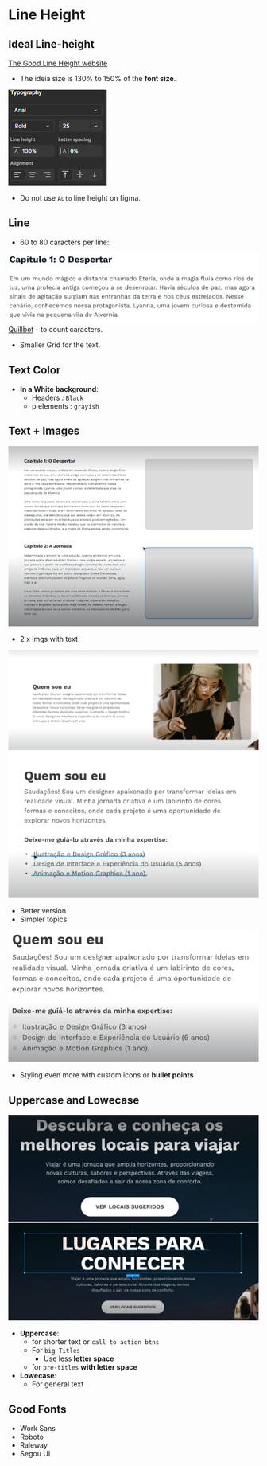 # Line Height

## Ideal Line-height

[The Good Line Height website](https://thegoodlineheight.com/)

- The ideia size is 130% to 150% of the **font size**.

![alt text](image.png)
- Do not use `Auto` line height on figma.

## Line

- 60 to 80 caracters per line:

![alt text](image-1.png)
[Quillbot](https://quillbot.com/word-counter) - to count caracters.
- Smaller Grid for the text.

## Text Color

- **In a White background**:
    - Headers : ``Black``
    - p elements : ``grayish``


## Text + Images

![alt text](image-2.png)
- 2 x imgs with text

![alt text](image-3.png)
![alt text](image-4.png)
- Better version
- Simpler topics

![alt text](image-6.png)
- Styling even more with custom icons or **bullet points**

## Uppercase and Lowecase

![alt text](image-7.png)
![alt text](image-8.png)

- **Uppercase**:
     - for shorter text or `call to action btns`
     - For `big Titles`
        - Use less **letter space**
    - for `pre-titles` **with letter space**
- **Lowecase**:
    - For general text

## Good Fonts

- Work Sans
- Roboto
- Raleway
- Segou UI




